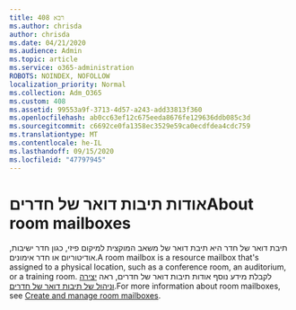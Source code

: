```yaml
---
title: 408 רבא
ms.author: chrisda
author: chrisda
ms.date: 04/21/2020
ms.audience: Admin
ms.topic: article
ms.service: o365-administration
ROBOTS: NOINDEX, NOFOLLOW
localization_priority: Normal
ms.collection: Adm_O365
ms.custom: 408
ms.assetid: 99553a9f-3713-4d57-a243-add33813f360
ms.openlocfilehash: ab0cc63ef12c675eeda8676fe129636ddb085c3d
ms.sourcegitcommit: c6692ce0fa1358ec3529e59ca0ecdfdea4cdc759
ms.translationtype: MT
ms.contentlocale: he-IL
ms.lasthandoff: 09/15/2020
ms.locfileid: "47797945"
---
```

# <a name="about-room-mailboxes"></a><span data-ttu-id="42946-102">אודות תיבות דואר של חדרים</span><span class="sxs-lookup"><span data-stu-id="42946-102">About room mailboxes</span></span>

<span data-ttu-id="42946-103">תיבת דואר של חדר היא תיבת דואר של משאב המוקצית למיקום פיזי, כגון חדר ישיבות, אודיטוריום או חדר אימונים.</span><span class="sxs-lookup"><span data-stu-id="42946-103">A room mailbox is a resource mailbox that's assigned to a physical location, such as a conference room, an auditorium, or a training room.</span></span> <span data-ttu-id="42946-104">לקבלת מידע נוסף אודות תיבות דואר של חדרים, ראה [יצירה וניהול של תיבות דואר של חדרים](https://go.microsoft.com/fwlink/p/?linkid=717533).</span><span class="sxs-lookup"><span data-stu-id="42946-104">For more information about room mailboxes, see [Create and manage room mailboxes](https://go.microsoft.com/fwlink/p/?linkid=717533).</span></span>
